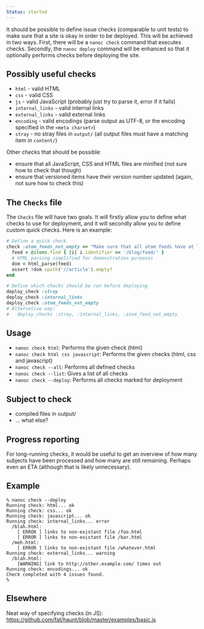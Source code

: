 ```yaml
--- 
Status: started
--- 
```


It should be possible to define issue checks (comparable to unit tests) to make sure that a site is okay in order to be deployed. This will be achieved in two ways. First, there will be a `nanoc check` command that executes checks. Secondly, the `nanoc deploy` command will be enhanced so that it optionally performs checks before deploying the site.

Possibly useful checks
----------------------

* `html` - valid HTML
* `css` - valid CSS
* `js` - valid JavaScript (probably just try to parse it, error if it fails)
* `internal_links` - valid internal links
* `external_links` - valid external links
* `encoding` - valid encodings (parse output as UTF-8, or the encoding specified in the `<meta charset>`)
* `stray` - no stray files in `output/` (all output files must have a matching item in `content/`)

Other checks that should be possible:

* ensure that all JavaScript, CSS and HTML files are minified (not sure how to check that though)
* ensure that versioned items have their version number updated (again, not sure how to check this)

The `Checks` file
-----------------

The `Checks` file will have two goals. It will firstly allow you to define what checks to use for deployment, and it will secondly allow you to define custom quick checks. Here is an example:

```ruby
# Define a quick check
check :atom_feeds_not_empty => "Make sure that all atom feeds have at least one article" do
  feed = @items.find { |i| i.identifier == '/blog/feed/' }
  # HTML parsing simplified for demonstration purposes
  dom = html_parse(feed)
  assert !dom.xpath('//article').empty?
end

# Define which checks should be run before deploying
deploy_check :stray
deploy_check :internal_links
deploy_check :atom_feeds_not_empty
# Alternative way:
#   deploy_checks :stray, :internal_links, :atom_feed_not_empty
```

Usage
-----

* `nanoc check html`: Performs the given check (html)
* `nanoc check html css javascript`: Performs the given checks (html, css and javascript)
* `nanoc check --all`: Performs all defined checks
* `nanoc check --list`: Gives a list of all checks
* `nanoc check --deploy`: Performs all checks marked for deployment

Subject to check
----------------

* compiled files in output/
* ... what else?

Progress reporting
------------------

For long-running checks, it would be useful to get an overview of how many subjects have been processed and how many are still remaining. Perhaps even an ETA (although that is likely unnecessary).

Example
-------

```
% nanoc check --deploy
Running check: html... ok
Running check: css... ok
Running check: javascript... ok
Running check: internal_links... error
  /blah.html:
    [ ERROR ] links to non-existant file /foo.html
    [ ERROR ] links to non-existant file /bar.html
  /meh.html:
    [ ERROR ] links to non-existant file /whatever.html
Running check: external_links... warning
  /blah.html:
    [WARNING] link to http://other.example.com/ times out
Running check: encodings... ok
Check completed with 4 issues found.
%
```

Elsewhere
---------

Neat way of specifying checks (in JS): https://github.com/fat/haunt/blob/master/examples/basic.js
